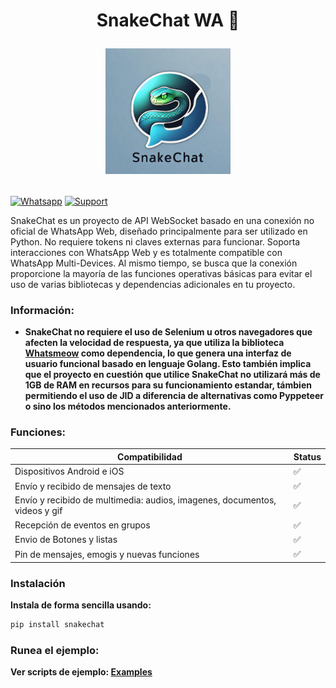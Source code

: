 # <p align="center">SnakeChat WA 🐍</p> <p align="center"> <img src="src/logo.jpg" width="200px">
</p>

[![Whatsapp](https://img.shields.io/badge/Contacto-WhatsApp-%2322BC18)](https://wa.me/50557418454)
[![Support](https://img.shields.io/badge/Correo%20-Gmail-red)](allstarf123@gmail.com)

SnakeChat es un proyecto de API WebSocket basado en una conexión no oficial de WhatsApp Web, diseñado principalmente para ser utilizado en Python. No requiere tokens ni claves externas para funcionar. Soporta interacciones con WhatsApp Web y es totalmente compatible con WhatsApp Multi-Devices. Al mismo tiempo, se busca que la conexión proporcione la mayoría de las funciones operativas básicas para evitar el uso de varias bibliotecas y dependencias adicionales en tu proyecto.

### Información:
* **SnakeChat no requiere el uso de Selenium u otros navegadores que afecten la velocidad de respuesta, ya que utiliza la biblioteca <a href="https://github.com/tulir/whatsmeow">Whatsmeow</a> como dependencia, lo que genera una interfaz de usuario funcional basado en lenguaje Golang. Esto también implica que el proyecto en cuestión que utilice SnakeChat no utilizará más de 1GB de RAM en recursos para su funcionamiento estandar, támbien permitiendo el uso de JID a diferencia de alternativas como Pyppeteer o sino los métodos mencionados anteriormente.**

### Funciones:
| Compatibilidad    | Status  |
|-----|---|
| Dispositivos Android e iOS | ✅ |
| Envío y recibido de mensajes de texto | ✅ |
| Envío y recibido de multimedia: audios, imagenes, documentos, videos y gif | ✅ |
| Recepción de eventos en grupos | ✅ |
| Envio de Botones y listas | ✅ |
| Pin de mensajes, emogis y nuevas funciones | ✅ |

### Instalación 
**Instala de forma sencilla usando:**
   ```bash
   pip install snakechat
   ```

### Runea el ejemplo:
**Ver scripts de ejemplo: <a href="https://github.com/ToxiPain/snakechat/src/examples">Examples</a>**
